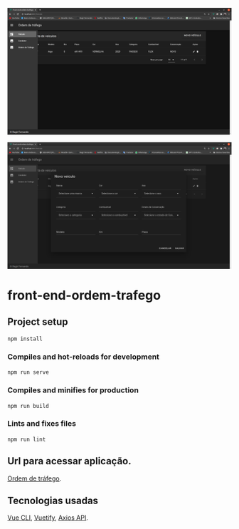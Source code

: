 ![alt text](https://github.com/ragirfernando/front-end-ordem-trafego/blob/master/src/imagens/Captura%20de%20tela%20de%202020-07-16%2022-06-41.png)

![alt text](https://github.com/ragirfernando/front-end-ordem-trafego/blob/master/src/imagens/Captura%20de%20tela%20de%202020-07-16%2022-08-31.png)


# front-end-ordem-trafego

## Project setup
```
npm install
```

### Compiles and hot-reloads for development
```
npm run serve
```

### Compiles and minifies for production
```
npm run build
```

### Lints and fixes files
```
npm run lint
```
## Url para acessar aplicação.
[Ordem de tráfego](https://ordem-trafego.netlify.app/).

## Tecnologias usadas
[Vue CLI](https://cli.vuejs.org/config/),
[ Vuetify](https://vuetifyjs.com/en/),
[ Axios API](https://github.com/axios/axios).
